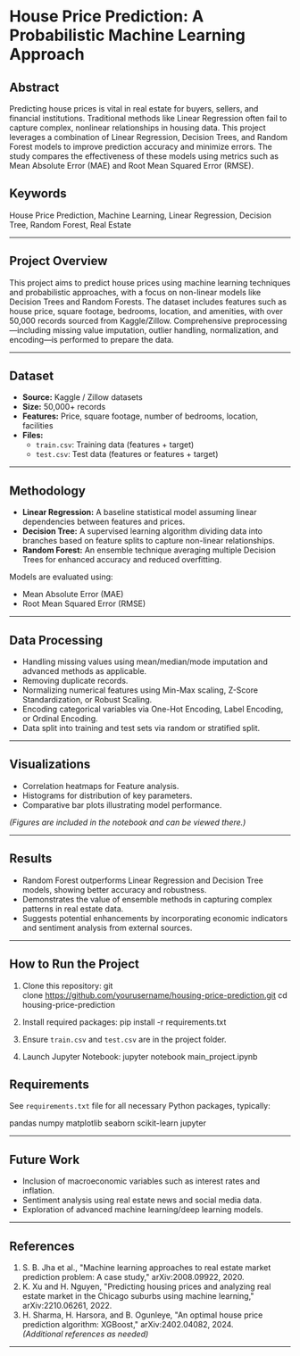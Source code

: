 # House Price Prediction: A Probabilistic Machine Learning Approach

## Abstract

Predicting house prices is vital in real estate for buyers, sellers, and financial institutions. Traditional methods like Linear Regression often fail to capture complex, nonlinear relationships in housing data. This project leverages a combination of Linear Regression, Decision Trees, and Random Forest models to improve prediction accuracy and minimize errors. The study compares the effectiveness of these models using metrics such as Mean Absolute Error (MAE) and Root Mean Squared Error (RMSE).

## Keywords

House Price Prediction, Machine Learning, Linear Regression, Decision Tree, Random Forest, Real Estate

---

## Project Overview

This project aims to predict house prices using machine learning techniques and probabilistic approaches, with a focus on non-linear models like Decision Trees and Random Forests. The dataset includes features such as house price, square footage, bedrooms, location, and amenities, with over 50,000 records sourced from Kaggle/Zillow. Comprehensive preprocessing—including missing value imputation, outlier handling, normalization, and encoding—is performed to prepare the data.

---

## Dataset

- **Source:** Kaggle / Zillow datasets
- **Size:** 50,000+ records
- **Features:** Price, square footage, number of bedrooms, location, facilities
- **Files:**  
  - `train.csv`: Training data (features + target)  
  - `test.csv`: Test data (features or features + target)

---

## Methodology

- **Linear Regression:** A baseline statistical model assuming linear dependencies between features and prices.
- **Decision Tree:** A supervised learning algorithm dividing data into branches based on feature splits to capture non-linear relationships.
- **Random Forest:** An ensemble technique averaging multiple Decision Trees for enhanced accuracy and reduced overfitting.

Models are evaluated using:

- Mean Absolute Error (MAE)  
- Root Mean Squared Error (RMSE)

---

## Data Processing

- Handling missing values using mean/median/mode imputation and advanced methods as applicable.
- Removing duplicate records.
- Normalizing numerical features using Min-Max scaling, Z-Score Standardization, or Robust Scaling.
- Encoding categorical variables via One-Hot Encoding, Label Encoding, or Ordinal Encoding.
- Data split into training and test sets via random or stratified split.

---

## Visualizations

- Correlation heatmaps for Feature analysis.
- Histograms for distribution of key parameters.
- Comparative bar plots illustrating model performance.

*(Figures are included in the notebook and can be viewed there.)*

---

## Results

- Random Forest outperforms Linear Regression and Decision Tree models, showing better accuracy and robustness.
- Demonstrates the value of ensemble methods in capturing complex patterns in real estate data.
- Suggests potential enhancements by incorporating economic indicators and sentiment analysis from external sources.

---

## How to Run the Project

1. Clone this repository:
git clone https://github.com/yourusername/housing-price-prediction.git
cd housing-price-prediction

2. Install required packages:
pip install -r requirements.txt

3. Ensure `train.csv` and `test.csv` are in the project folder.
4. Launch Jupyter Notebook:
jupyter notebook main_project.ipynb

## Requirements

See `requirements.txt` file for all necessary Python packages, typically:


pandas
numpy
matplotlib
seaborn
scikit-learn
jupyter

---

## Future Work

- Inclusion of macroeconomic variables such as interest rates and inflation.
- Sentiment analysis using real estate news and social media data.
- Exploration of advanced machine learning/deep learning models.

---

## References

1. S. B. Jha et al., "Machine learning approaches to real estate market prediction problem: A case study," arXiv:2008.09922, 2020.  
2. K. Xu and H. Nguyen, "Predicting housing prices and analyzing real estate market in the Chicago suburbs using machine learning," arXiv:2210.06261, 2022.  
3. H. Sharma, H. Harsora, and B. Ogunleye, "An optimal house price prediction algorithm: XGBoost," arXiv:2402.04082, 2024.  
*(Additional references as needed)*

---

